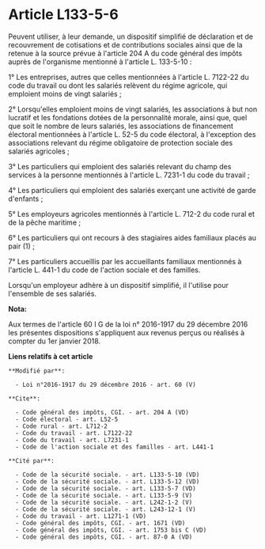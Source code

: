 # Article L133-5-6

Peuvent utiliser, à leur demande, un dispositif simplifié de déclaration et de recouvrement de cotisations et de
contributions sociales ainsi que de la retenue à la source prévue à l'article 204 A du code général des impôts auprès de
l'organisme mentionné à l'article L. 133-5-10 : 

1° Les entreprises, autres que celles mentionnées à l'article L. 7122-22 du code du travail ou dont les salariés relèvent du
régime agricole, qui emploient moins de vingt salariés ; 

2° Lorsqu'elles emploient moins de vingt salariés, les associations à but non lucratif et les fondations dotées de la
personnalité morale, ainsi que, quel que soit le nombre de leurs salariés, les associations de financement électoral
mentionnées à l'article L. 52-5 du code électoral, à l'exception des associations relevant du régime obligatoire de
protection sociale des salariés agricoles ; 

3° Les particuliers qui emploient des salariés relevant du champ des services à la personne mentionnés à l'article L. 7231-1
du code du travail ; 

4° Les particuliers qui emploient des salariés exerçant une activité de garde d'enfants ; 

5° Les employeurs agricoles mentionnés à l'article L. 712-2 du code rural et de la pêche maritime ; 

6° Les particuliers qui ont recours à des stagiaires aides familiaux placés au pair (1) ; 

7° Les particuliers accueillis par les accueillants familiaux mentionnés à l'article L. 441-1 du code de l'action sociale et
des familles. 

Lorsqu'un employeur adhère à un dispositif simplifié, il l'utilise pour l'ensemble de ses salariés.

**Nota:**

Aux termes de l'article 60 I G de la loi n° 2016-1917 du 29 décembre 2016 les présentes dispositions s'appliquent aux revenus
perçus ou réalisés à compter du 1er janvier 2018.

**Liens relatifs à cet article**

	**Modifié par**:

	  - Loi n°2016-1917 du 29 décembre 2016 - art. 60 (V)

	**Cite**:

	  - Code général des impôts, CGI. - art. 204 A (VD)
	  - Code électoral - art. L52-5
	  - Code rural - art. L712-2
	  - Code du travail - art. L7122-22
	  - Code du travail - art. L7231-1
	  - Code de l'action sociale et des familles - art. L441-1

	**Cité par**:

	  - Code de la sécurité sociale. - art. L133-5-10 (VD)
	  - Code de la sécurité sociale. - art. L133-5-12 (VD)
	  - Code de la sécurité sociale. - art. L133-5-7 (VD)
	  - Code de la sécurité sociale. - art. L133-5-9 (V)
	  - Code de la sécurité sociale. - art. L242-1-2 (V)
	  - Code de la sécurité sociale. - art. L243-12-1 (V)
	  - Code du travail - art. L1271-1 (VD)
	  - Code général des impôts, CGI. - art. 1671 (VD)
	  - Code général des impôts, CGI. - art. 1753 bis C (VD)
	  - Code général des impôts, CGI. - art. 87-0 A (VD)

